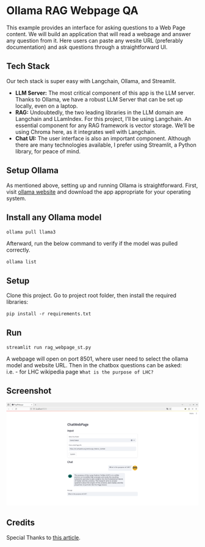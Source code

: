 # Ollama RAG Webpage QA
This example provides an interface for asking questions to a Web Page content. 
We will build an application that will read a webpage and answer any question from it. 
Here users can paste any wesite URL (preferably documentation) and ask questions through a straightforward UI. 

## Tech Stack
Our tech stack is super easy with Langchain, Ollama, and Streamlit.  
* **LLM Server:** The most critical component of this app is the LLM server. Thanks to Ollama, we have a robust LLM Server that can be set up locally, even on a laptop.  
* **RAG:** Undoubtedly, the two leading libraries in the LLM domain are Langchain and LLamIndex. For this project, I’ll be using Langchain. An essential component for any RAG framework is vector storage. We’ll be using Chroma here, as it integrates well with Langchain.  
* **Chat UI:** The user interface is also an important component. Although there are many technologies available, I prefer using Streamlit, a Python library, for peace of mind.

## Setup Ollama
As mentioned above, setting up and running Ollama is straightforward. First, visit [ollama website](https://ollama.com) and download the app appropriate for your operating system.

## Install any Ollama model
```
ollama pull llama3
```
Afterward, run the below command to verify if the model was pulled correctly.  
```
ollama list
```

## Setup
Clone this project. Go to project root folder, then install the required libraries:
```
pip install -r requirements.txt
```

## Run
```
streamlit run rag_webpage_st.py
```

A webpage will open on port 8501, where user need to select the ollama model and website URL. Then in the chatbox questions can be asked:  
i.e. - for LHC wikipedia page `What is the purpose of LHC?`

## Screenshot
![screenshot of the application](image.png)

## Credits
Special Thanks to [this article](https://medium.com/@vndee.huynh/build-your-own-rag-and-run-it-locally-langchain-ollama-streamlit-181d42805895).

